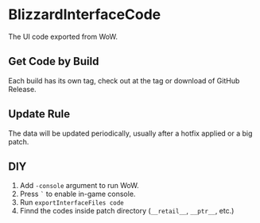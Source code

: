 # BlizzardInterfaceCode
The UI code exported from WoW.

## Get Code by Build
Each build has its own tag, check out at the tag or download of GitHub Release.

## Update Rule
The data will be updated periodically, usually after a hotfix applied or a big patch.

## DIY
1. Add `-console` argument to run WoW.
2. Press `` ` `` to enable in-game console.
3. Run `exportInterfaceFiles code`
4. Finnd the codes inside patch directory (`__retail__`, `__ptr__`, etc.)
